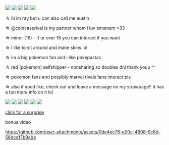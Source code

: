 ![](https://i.postimg.cc/Kv3ZZrJf/image-2025-03-18-073713394.png) ![](https://i.postimg.cc/c4wN5HvF/image-2025-03-18-072736779.png) ![](https://i.postimg.cc/tgJt70bx/image-2025-03-18-071708022.png) ![](https://i.postimg.cc/sxYDJ8Vf/image-2025-03-18-071559092.png) ![](https://i.postimg.cc/Vv35FH3y/image-2025-03-21-022752977.png)

☆ hi im ray but u can also call me austin

☆ @coincaserival is my partner whom i luv smsmsm <33

☆ minor (16) - if ur over 18 you can interact if you want

☆ i like to sit around and make skins lol

☆ im a big pokemon fan and i like pokepastas

☆ red (pokemon) selfshipper - nonsharing so doubles dni thank youu ^^

☆ pokemon fans and possibly marvel rivals fans interact pls

☆ also if youd like, check out and leave a message on my strawpage!! it has a ton more info on it lol

![](https://img.pokemondb.net/sprites/black-white/anim/normal/pikachu.gif) ![](https://archives.bulbagarden.net/media/upload/9/9a/Spr_B2W2_Red.png) ![](https://img.pokemondb.net/sprites/black-white/anim/normal/charizard.gif) ![](https://img.pokemondb.net/sprites/black-white/anim/shiny/feraligatr.gif) ![](https://archives.bulbagarden.net/media/upload/a/a5/Spr_HGSS_Ethan.png) ![](https://img.pokemondb.net/sprites/black-white/anim/normal/typhlosion.gif)

[click for a surprise](https://www.youtube.com/watch?v=Xzx0V1JUI88)

bonus video

https://github.com/user-attachments/assets/0de4ec78-e00c-4608-9c8d-56dcdf7b9aba
